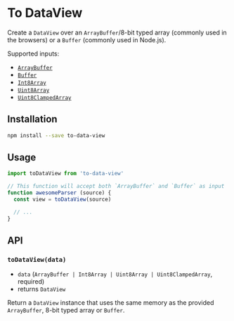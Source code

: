 # To DataView

Create a `DataView` over an `ArrayBuffer`/8-bit typed array (commonly used in the browsers) or a `Buffer` (commonly used in Node.js).

Supported inputs:

- [`ArrayBuffer`](https://developer.mozilla.org/en/docs/Web/JavaScript/Reference/Global_Objects/ArrayBuffer)
- [`Buffer`](https://nodejs.org/docs/latest/api/buffer.html#buffer_class_buffer)
- [`Int8Array`](https://developer.mozilla.org/en/docs/Web/JavaScript/Reference/Global_Objects/Int8Array)
- [`Uint8Array`](https://developer.mozilla.org/en/docs/Web/JavaScript/Reference/Global_Objects/Uint8Array)
- [`Uint8ClampedArray`](https://developer.mozilla.org/en/docs/Web/JavaScript/Reference/Global_Objects/Uint8ClampedArray)

## Installation

```sh
npm install --save to-data-view
```

## Usage

```js
import toDataView from 'to-data-view'

// This function will accept both `ArrayBuffer` and `Buffer` as input
function awesomeParser (source) {
  const view = toDataView(source)

  // ...
}
```

## API

### `toDataView(data)`

- `data` (`ArrayBuffer | Int8Array | Uint8Array | Uint8ClampedArray`, required)
- returns `DataView`

Return a `DataView` instance that uses the same memory as the provided `ArrayBuffer`, 8-bit typed array or `Buffer`.
